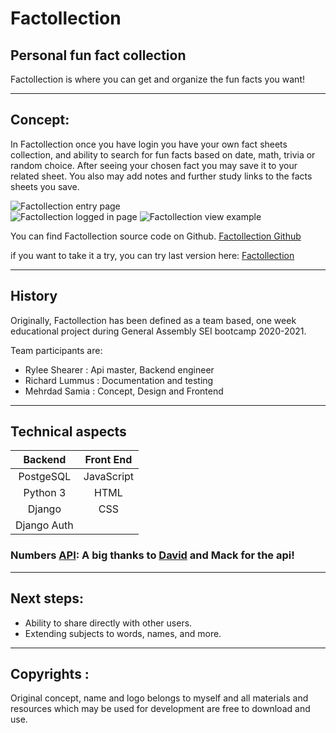 # Factollection
## Personal fun fact collection

Factollection is where you can get and organize the fun facts you want!

---

## Concept: 
In Factollection once you have login you have your own fact sheets collection, and ability to search for fun facts based on date, math, trivia or random choice. After seeing your chosen fact you may save it to your related sheet. You also may add notes and further study links to the facts sheets you save.


![Factollection entry page](https://imgur.com/T4jS9iH.png)  
![Factollection logged in page](https://imgur.com/vgeDJPA.png)
![Factollection view example](https://i.imgur.com/kOt9otf.png)  


You can find Factollection source code on Github.
[Factollection Github](https://github.com/SamiaMehrdad/Factollection.git)

if you want to take it a try, you can try last version here: [Factollection](https://factollection.herokuapp.com/)

---

## History

Originally, Factollection has been defined as a team based, one week educational project during General Assembly SEI bootcamp 2020-2021. <br>

Team participants are: <br>
* Rylee Shearer : Api master, Backend engineer<br>
* Richard Lummus : Documentation and testing<br>
* Mehrdad Samia : Concept, Design and Frontend<br>

---
## Technical aspects 

|   Backend   |  Front End  |
|:-----------:|:-----------:|
| PostgeSQL   | JavaScript  |
| Python 3    | HTML        |
| Django      | CSS         |
| Django Auth |             |


### Numbers [API](http://numbersapi.com/#42):  A big thanks to [David](http://david-hu.com/2012/03/05/announcing-numbers-api.html) and Mack for the api!

---

## Next steps:

* Ability to share directly with other users.
* Extending subjects to words, names, and more.

---

## Copyrights :
Original concept, name and logo belongs to myself and all materials and resources which may be used for development are free to download and use.
</center>

